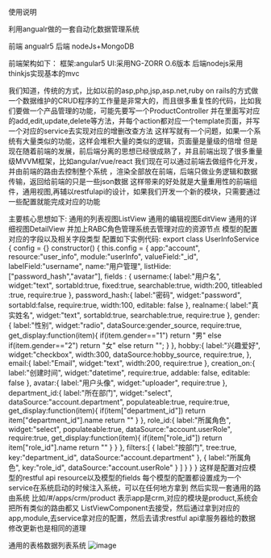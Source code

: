 使用说明

利用angualr做的一套自动化数据管理系统

前端 angualr5
后端 nodeJs+MongoDB

前端架构如下：
   框架:angular5
   UI:采用NG-ZORR O.6版本
后端nodejs采用thinkjs实现基本的mvc

我们知道，传统的方式，比如以前的asp,php,jsp,asp.net,ruby on rails的方式做一个数据维护的CRUD程序的工作量是非常大的，而且很多重复性的代码，比如我们要做一个产品管理的功能，可能先要写一个ProductController
并在里面写对应的add,edit,update,delete等方法，并每个action都对应一个template页面，并写一个对应的service去实现对应的增删改查方法
这样写就有一个问题，如果一个系统有大量类似的功能，这样会堆积大量的类似的逻辑，页面量是量级的倍增
但是现在随着前端的发展，前后端分离的思想已经很成熟了，并且前端出现了很多重量级MVVM框架，比如angular/vue/react
我们现在可以通过前端去做组件化开发，并由前端的路由去控制整个系统
，渲染全部放在前端，后端只做业务逻辑和数据传输，返回给前端的只是一些json数据
这样带来的好处就是大量重用性的前端组件，通用视图,再辅以restfulapi的设计，如果我们开发一个新的模块，只需要通过一些配置就能完成对应的功能

主要核心思想如下:
  通用的列表视图ListView
  通用的编辑视图EditView
  通用的详细视图DetailView
  并加上RABC角色管理系统去管理对应的资源节点
  模型的配置对应的字段以及相关字段类型
配置如下实例代码:
export class UserInfoService {
	config = {}
    constructor() {
		this.config = {
			app:"account",
			resource:"user_info",
			module:"userInfo",
			valueField:"_id",
			labelField:"username",
			name:"用户管理",
			listHide:["password_hash","avatar"],
			fields : {
				username:{
					label:"用户名",
					widget:"text",
                    sortabld:true,
                    fixed:true,
					searchable:true,
					width:200,
					titleabled :true,
					require:true
				},
				password_hash:{
					label:"密码",
					widget:"password",
					sortabld:false,
					require:true,
					width:100,
					editable: false
				},
				realname:{
					label:"真实姓名",
					widget:"text",
					sortabld:true,
					searchable:true,
					require:true
				},
				gender:{
					label:"性别",
					widget:"radio",
					dataSource:gender_source,
					require:true,
					get_display:function(item){
						if(item.gender=="1")
							return "男"
						else if(item.gender=="2")
							return "女"
						else
							return "";
					}
				},
				hobby:{
					label:"兴趣爱好",
                    widget:"checkbox",
                    width:300,
					dataSource:hobby_source,
					require:true,
				},
				email:{
					label:"Email",
                    widget:"text",
                    width:200,
					require:true
				},
				creation_on:{
					label:"创建时间",
					widget:"datetime",
					require:true,
					addable: false,
		            editable: false
				},
				avatar:{
					label:"用户头像",
					widget:"uploader",
					require:true
				},
				department_id:{
					label:"所在部门",
					widget:"select",
					dataSource:"account.department",
					populateable:true,
					require:true,
					get_display:function(item){
						if(item["department_id"])
							return item["department_id"].name
						return ""
					}
				},
				role_id:{
					label:"所属角色",
					widget:"select",
					populateable:true,
					dataSource:"account.userRole",
					require:true,
					get_display:function(item){
						if(item["role_id"])
							return item["role_id"].name
						return ""
					}
				}
			},
			filters:[
				{
					label:"按部门",
					tree:true,
					key:"department_id",
					dataSource:"account.department"
				},
				{
					label:"所属角色",
					key:"role_id",
					dataSource:"account.userRole"
				}
			]
		}
    }
}
这样是配置对应模型的restful api resource以及模型的fields
每个模型的配置都设置成为一个service在系统启动的时候注入系统，可以在任何地方拿到
然后实现一套通用的路由系统
比如/#/apps/crm/product
表示app是crm,对应的模块是product,系统会把所有类似的路由都又
ListViewComponent去接受，然后通过拿到对应的app,module,去service拿对应的配置，然后去请求restful api拿服务器给的数据
修改更新也是相同的道理


通用的表格数据列表系统
![image](https://raw.githubusercontent.com/sunjianghong/clover-admin/master/screenshots/table-view.jpg)




